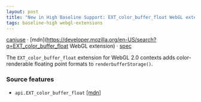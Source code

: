 ```yaml
---
layout: post
title: "New in High Baseline Support: EXT_color_buffer_float WebGL extension"
tags: baseline-high webgl-extensions
---
```


[caniuse](https://caniuse.com/?search=ext-color-buffer-float) · [mdn](https://developer.mozilla.org/en-US/search?q=EXT_color_buffer_float WebGL extension) · [spec](https://registry.khronos.org/webgl/extensions/EXT_color_buffer_float/)

The `EXT_color_buffer_float` extension for WebGL 2.0 contexts adds color-renderable floating point formats to `renderbufferStorage()`.

### Source features

- ``api.EXT_color_buffer_float`` [[mdn]](https://developer.mozilla.org/en-US/search?q=api.EXT_color_buffer_float)
